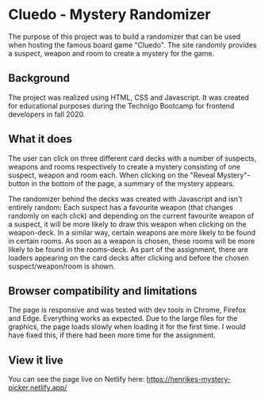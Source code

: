 # Cluedo - Mystery Randomizer

The purpose of this project was to build a randomizer that can be used when hosting the famous board game "Cluedo". The site randomly provides a suspect, weapon and room to create a mystery for the game. 

## Background

The project was realized using HTML, CSS and Javascript. It was created for educational purposes during the Technigo Bootcamp for frontend developers in fall 2020. 

## What it does

The user can click on three different card decks with a number of suspects, weapons and rooms respectively to create a mystery consisting of one suspect, weapon and room each. When clicking on the "Reveal Mystery"-button in the bottom of the page, a summary of the mystery appears. 

The randomizer behind the decks was created with Javascript and isn't entirely random: Each suspect has a favourite weapon (that changes randomly on each click) and depending on the current favourite weapon of a suspect, it will be more likely to draw this weapon when clicking on the weapon-deck. 
In a similar way, certain weapons are more likely to be found in certain rooms. As soon as a weapon is chosen, these rooms will be more likely to be found in the rooms-deck. 
As part of the assignment, there are loaders appearing on the card decks after clicking and before the chosen suspect/weapon/room is shown.

## Browser compatibility and limitations

The page is responsive and was tested with dev tools in Chrome, Firefox and Edge. Everything works as expected. 
Due to the large files for the graphics, the page loads slowly when loading it for the first time. I would have fixed this, if there had been more time for the assignment. 

## View it live

You can see the page live on Netlify here: https://henrikes-mystery-picker.netlify.app/ 
